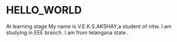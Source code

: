 # HELLO_WORLD
At learning stage 
My name is V.E.K.S.AKSHAY,a student of nitw.
I am studying in EEE branch.
I am from telangana state .
